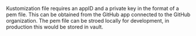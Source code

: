 Kustomization file requires an appID and a private key in the format of a pem file. This can be obtained from the GitHub app connected to the GitHub organization.
The pem file can be stroed locally for development, in production this would be stored in vault.
